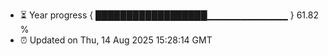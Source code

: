 - ⏳ Year progress { ██████████████████▁▁▁▁▁▁▁▁▁▁▁▁ } 61.82 %
- ⏰ Updated on Thu, 14 Aug 2025 15:28:14 GMT


